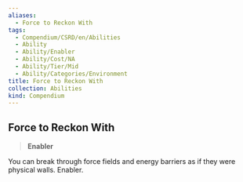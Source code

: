```yaml
---
aliases:
  - Force to Reckon With
tags:
  - Compendium/CSRD/en/Abilities
  - Ability
  - Ability/Enabler
  - Ability/Cost/NA
  - Ability/Tier/Mid
  - Ability/Categories/Environment
title: Force to Reckon With
collection: Abilities
kind: Compendium
---
```

## Force to Reckon With  
>**Enabler**
  
You can break through force fields and energy barriers as if they were physical walls. Enabler.